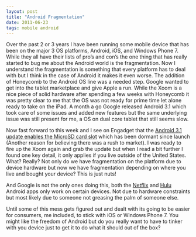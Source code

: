 ```yaml
---
layout: post
title: "Android Fragmentation"
date: 2011-06-23
tags: mobile android
---
```


Over the past 2 or 3 years I have been running some mobile device that has been on the major 3 OS platforms, Android, iOS, and Windows Phone 7. While they all have their lists of pro’s and con’s the one thing that has really started to bug me about the Android world is the fragmentation. Now I understand the fragmentation is something that every platform has to deal with but I think in the case of Android it makes it even worse. The addition of Honeycomb to the Android OS line was a needed step. Google wanted to get into the tablet marketplace and give Apple a run. While the Xoom is a nice piece of solid hardware after spending a few weeks with Honeycomb it was pretty clear to me that the OS was not ready for prime time let alone ready to take on the iPad. A month a go Google released Android 3.1 which took care of some issues and added new features but the same underlying issue was still present for me, a OS on dual core tablet that still seems slow.

Now fast forward to this week and I see on Engadget that the [Android 3.1 update enables the MicroSD card slot](http://www.engadget.com/2011/06/22/motorola-xooms-in-android-3-1-update-that-activates-microsd-card/) which has been dormant since launch (Another reason for believing there was a rush to market). I was ready to fire up the Xoom again and grab the update but when I read a bit further I found one key detail, it only applies if you live outside of the United States. What? Really? Not only do we have fragmentation on the platform due to device hardware but now we have fragmentation depending on where you live and bought your device? This is just nuts!

And Google is not the only ones doing this, both the [Netflix](http://www.engadget.com/2011/05/26/netflix-updates-android-app-expands-device-support/) and [Hulu](http://www.engadget.com/2011/06/22/hulu-plus-for-android-is-available-now-if-you-can-install-it/) Android apps only work on certain devices. Not due to hardware constraints but most likely due to someone not greasing the palm of someone else.

Until some of this mess gets figured out and dealt with its going to be easier for consumers, me included, to stick with iOS or Windows Phone 7. You might like the freedom of Android but do you really want to have to tinker with you device just to get it to do what it should out of the box?
